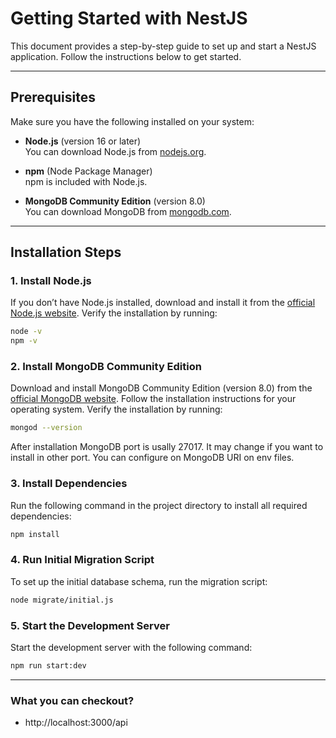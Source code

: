 # Getting Started with NestJS

This document provides a step-by-step guide to set up and start a NestJS application. Follow the instructions below to get started.

---

## Prerequisites

Make sure you have the following installed on your system:

- **Node.js** (version 16 or later)  
  You can download Node.js from [nodejs.org](https://nodejs.org/).

- **npm** (Node Package Manager)  
  npm is included with Node.js.

- **MongoDB Community Edition** (version 8.0)  
  You can download MongoDB from [mongodb.com](https://www.mongodb.com/try/download/community).

---

## Installation Steps

### 1. Install Node.js

If you don’t have Node.js installed, download and install it from the [official Node.js website](https://nodejs.org/). Verify the installation by running:

```bash
node -v
npm -v
```

### 2. Install MongoDB Community Edition

Download and install MongoDB Community Edition (version 8.0) from the [official MongoDB website](https://www.mongodb.com/try/download/community). Follow the installation instructions for your operating system. Verify the installation by running:

```bash
mongod --version
```
After installation MongoDB port is usally 27017. It may change if you want to install in other port. You can configure on MongoDB URI on env files.


### 3. Install Dependencies

Run the following command in the project directory to install all required dependencies:

```bash
npm install
```

### 4. Run Initial Migration Script

To set up the initial database schema, run the migration script:

```bash
node migrate/initial.js
```

### 5. Start the Development Server

Start the development server with the following command:

```bash
npm run start:dev
```

---

### What you can checkout?

- http://localhost:3000/api
  
